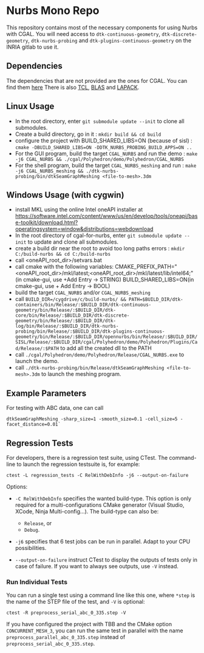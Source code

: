 # Nurbs Mono Repo
This repository contains most of the necessary components for using Nurbs with CGAL. You will need access to 
`dtk-continuous-geometry`, `dtk-discrete-geometry`, `dtk-nurbs-probing` and `dtk-plugins-continuous-geometry` on the INRIA gitlab to use it.
## Dependencies
The dependencies that are not provided are the ones for CGAL. You can find them [here](https://doc.cgal.org/latest/Manual/thirdparty.html)
There is also [TCL](https://www.tcl.tk/software/tcltk/bindist.html), [BLAS](http://www.netlib.org/blas) and [LAPACK](http://www.netlib.org/lapack/).
 
## Linux Usage

 - In the root directory, enter `git submodule update --init` to clone all submodules.
 - Create a build directory, go in it : `mkdir build && cd build`
 - configure the project with BUILD_SHARED_LIBS=ON (because of sisl) : `cmake -DBUILD_SHARED_LIBS=ON -DDTK_NURBS_PROBING_BUILD_APPS=ON ..`
 - For the GUI program, build the target `CGAL_NURBS` and run the demo : `make -j6 CGAL_NURBS && ./cgal/Polyhedron/demo/Polyhedron/CGAL_NURBS`
 - For the shell program, build the target `CGAL_NURBS_meshing` and run : `make -j6 CGAL_NURBS_meshing && ./dtk-nurbs-probing/bin/dtkSeamGraphMeshing <file-to-mesh>.3dm`

## Windows Usage (with cygwin)
 - install MKL using the online Intel oneAPI installer at https://software.intel.com/content/www/us/en/develop/tools/oneapi/base-toolkit/download.html?operatingsystem=window&distributions=webdownload
 - In the root directory of cgal-for-nurbs, enter `git submodule update --init` to update and clone all submodules.
 - create a build dir near the root to avoid too long paths errors : `mkdir C:/build-nurbs && cd C:/build-nurbs`
 - call <oneAPI_root_dir>/setvars.bat
 - call cmake with the following variables:
    CMAKE_PREFIX_PATH="<oneAPI_root_dir>/mkl/latest;<oneAPI_root_dir>/mkl/latest/lib/intel64;"(in cmake-gui, use +Add Entry -> STRING)
    BUILD_SHARED_LIBS=ON(in cmake-gui, use + Add Entry -> BOOL)
 - build the target `CGAL_NURBS` and/or `CGAL_NURBS_meshing`
 - call `BUILD_DIR=/cygdrive/c/build-nurbs/ && PATH=$BUILD_DIR/dtk-containers/bin/Release/:$BUILD_DIR/dtk-continuous-geometry/bin/Release/:$BUILD_DIR/dtk-core/bin/Release/:$BUILD_DIR/dtk-discrete-geometry/bin/Release/:$BUILD_DIR/dtk-log/bin/Release/:$BUILD_DIR/dtk-nurbs-probing/bin/Release/:$BUILD_DIR/dtk-plugins-continuous-geometry/bin/Release/:$BUILD_DIR/opennurbs/bin/Release/:$BUILD_DIR/SISL/Release/:$BUILD_DIR/cgal/Polyhedron/demo/Polyhedron/Plugins/Cad/Release/:$PATH`  to add all the created dll to the PATH
 - call `./cgal/Polyhedron/demo/Polyhedron/Release/CGAL_NURBS.exe` to launch the demo.
 - call `./dtk-nurbs-probing/bin/Release/dtkSeamGraphMeshing <file-to-mesh>.3dm` to launch the meshing program. 

## Example Parameters
For testing with ABC data, one can call

    dtkSeamGraphMeshing -sharp_size=1 -smooth_size=0.1 -cell_size=5 -facet_distance=0.01`

## Regression Tests
For developers, there is a regression test suite, using CTest. The command-line to launch the regression testsuite is, for example:

    ctest -L regression_tests -C RelWithDebInfo -j6 --output-on-failure

Options:

  - `-C RelWithDebInfo` specifies the wanted build-type. This option is only required for a multi-configurations CMake generator (Visual Studio, XCode, Ninja Multi-config...). The build-type can also be:

    - `Release`, or
    - `Debug`.
  - `-j6` specifies that 6 test jobs can be run in parallel. Adapt to your CPU possibilities.
  - `--output-on-failure` instruct CTest to display the outputs of tests only in case of failure. If you want to always see outputs, use `-V` instead.

### Run Individual Tests
You can run a single test using a command line like this one, where `*step` is the name of the STEP file of the test, and `-V` is optional:

    ctest -R preprocess_serial_abc_0_335.step -V

If you have configured the project with TBB and the CMake option `CONCURRENT_MESH_3`, you can run the same test in parallel with the name `preprocess_parallel_abc_0_335.step` instead of `preprocess_serial_abc_0_335.step`.